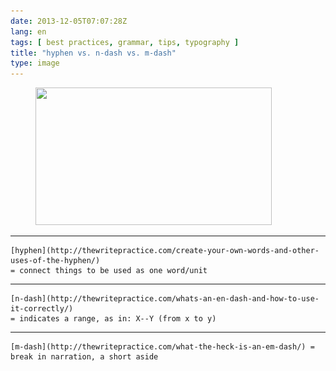 ```yaml
---
date: 2013-12-05T07:07:28Z
lang: en
tags: [ best practices, grammar, tips, typography ]
title: "hyphen vs. n-dash vs. m-dash"
type: image
---
```


<figure>
<a
href="tumblr_mxc5aane7G1qz82meo1_400.jpg"
rel="attachment"><img
src="tumblr_mxc5aane7G1qz82meo1_400.jpg"
srcset="tumblr_mxc5aane7G1qz82meo1_400.jpg 378w, tumblr_mxc5aane7G1qz82meo1_400-300x175.jpg 300w"
sizes="(max-width: 378px) 100vw, 378px" width="378" height="220" /></a></figure>

-   --
    [hyphen](http://thewritepractice.com/create-your-own-words-and-other-uses-of-the-hyphen/)
    = connect things to be used as one word/unit
-   --
    [n-dash](http://thewritepractice.com/whats-an-en-dash-and-how-to-use-it-correctly/)
    = indicates a range, as in: X--Y (from x to y)
-   ---
    [m-dash](http://thewritepractice.com/what-the-heck-is-an-em-dash/) =
    break in narration, a short aside

